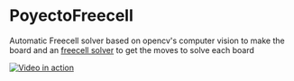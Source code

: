 # PoyectoFreecell

Automatic Freecell solver based on opencv's computer vision to make the board and an [freecell solver](http://fc-solve.shlomifish.org/)
to get the moves to solve each board

[![Video in action](https://img.youtube.com/vi/eLv8qpDmYaU/0.jpg)](https://youtu.be/eLv8qpDmYaU)
